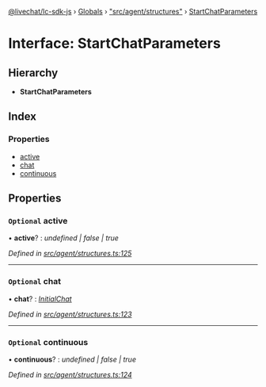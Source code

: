 [@livechat/lc-sdk-js](../README.md) › [Globals](../globals.md) › ["src/agent/structures"](../modules/_src_agent_structures_.md) › [StartChatParameters](_src_agent_structures_.startchatparameters.md)

# Interface: StartChatParameters

## Hierarchy

* **StartChatParameters**

## Index

### Properties

* [active](_src_agent_structures_.startchatparameters.md#optional-active)
* [chat](_src_agent_structures_.startchatparameters.md#optional-chat)
* [continuous](_src_agent_structures_.startchatparameters.md#optional-continuous)

## Properties

### `Optional` active

• **active**? : *undefined | false | true*

*Defined in [src/agent/structures.ts:125](https://github.com/livechat/lc-sdk-js/blob/d0a32c0/src/agent/structures.ts#L125)*

___

### `Optional` chat

• **chat**? : *[InitialChat](_src_objects_index_.initialchat.md)*

*Defined in [src/agent/structures.ts:123](https://github.com/livechat/lc-sdk-js/blob/d0a32c0/src/agent/structures.ts#L123)*

___

### `Optional` continuous

• **continuous**? : *undefined | false | true*

*Defined in [src/agent/structures.ts:124](https://github.com/livechat/lc-sdk-js/blob/d0a32c0/src/agent/structures.ts#L124)*
